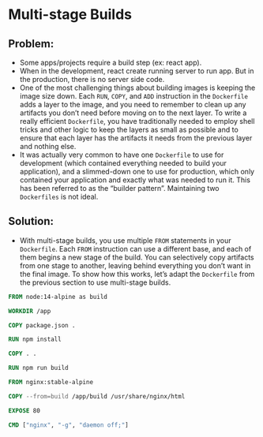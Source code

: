 # Multi-stage Builds
## Problem: 
- Some apps/projects require a build step (ex: react app). 
- When in the development, react create running server to run app. But in the production, there is no server side code.
- One of the most challenging things about building images is keeping the image size down. Each `RUN`, `COPY`, and `ADD` instruction in the `Dockerfile` adds a layer to the image, and you need to remember to clean up any artifacts you don’t need before moving on to the next layer. To write a really efficient `Dockerfile`, you have traditionally needed to employ shell tricks and other logic to keep the layers as small as possible and to ensure that each layer has the artifacts it needs from the previous layer and nothing else.
- It was actually very common to have one `Dockerfile` to use for development (which contained everything needed to build your application), and a slimmed-down one to use for production, which only contained your application and exactly what was needed to run it. This has been referred to as the “builder pattern”. Maintaining two `Dockerfiles` is not ideal.
## Solution: 
- With multi-stage builds, you use multiple `FROM` statements in your `Dockerfile`. Each `FROM` instruction can use a different base, and each of them begins a new stage of the build. You can selectively copy artifacts from one stage to another, leaving behind everything you don’t want in the final image. To show how this works, let’s adapt the `Dockerfile` from the previous section to use multi-stage builds.
```dockerfile
FROM node:14-alpine as build

WORKDIR /app

COPY package.json .

RUN npm install

COPY . .

RUN npm run build

FROM nginx:stable-alpine

COPY --from=build /app/build /usr/share/nginx/html

EXPOSE 80

CMD ["nginx", "-g", "daemon off;"]

```